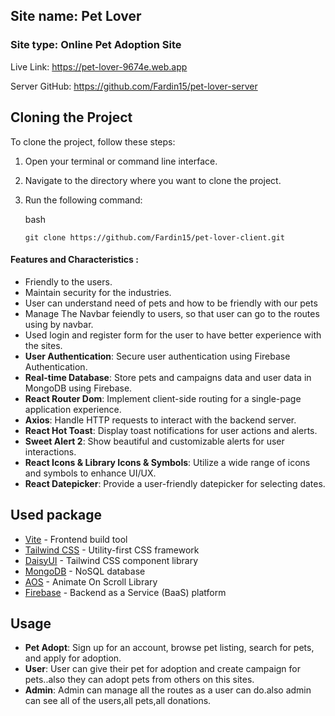 ## Site name: Pet Lover

### Site type: Online Pet Adoption Site

Live Link: https://pet-lover-9674e.web.app

Server GitHub: https://github.com/Fardin15/pet-lover-server

## Cloning the Project

To clone the project, follow these steps:

1. Open your terminal or command line interface.
2. Navigate to the directory where you want to clone the project.
3. Run the following command:

   bash
   
   ``git clone https://github.com/Fardin15/pet-lover-client.git``

#### Features and Characteristics :

- Friendly to the users.
- Maintain security for the industries.
- User can understand need of pets and how to be friendly with our pets
- Manage The Navbar feiendly to users, so that user can go to the routes using by navbar.
- Used login and register form for the user to have better experience with the sites.
- **User Authentication**: Secure user authentication using Firebase Authentication.
- **Real-time Database**: Store pets and campaigns data and user data in MongoDB using Firebase.
- **React Router Dom**: Implement client-side routing for a single-page application experience.
- **Axios**: Handle HTTP requests to interact with the backend server.
- **React Hot Toast**: Display toast notifications for user actions and alerts.
- **Sweet Alert 2**: Show beautiful and customizable alerts for user interactions.
- **React Icons & Library Icons & Symbols**: Utilize a wide range of icons and symbols to enhance UI/UX.
- **React Datepicker**: Provide a user-friendly datepicker for selecting dates.

## Used package

- [Vite](https://vitejs.dev/) - Frontend build tool
- [Tailwind CSS](https://tailwindcss.com/) - Utility-first CSS framework
- [DaisyUI](https://daisyui.com/) - Tailwind CSS component library
- [MongoDB](https://www.mongodb.com/) - NoSQL database
- [AOS](https://michalsnik.github.io/aos/) - Animate On Scroll Library
- [Firebase](https://firebase.google.com/) - Backend as a Service (BaaS) platform

## Usage

- **Pet Adopt**: Sign up for an account, browse pet listing, search for pets, and apply for adoption.
- **User**: User can give their pet for adoption and create campaign for pets..also they can adopt pets from others on this sites.
- **Admin**: Admin can manage all the routes as a user can do.also admin can see all of the users,all pets,all donations.

